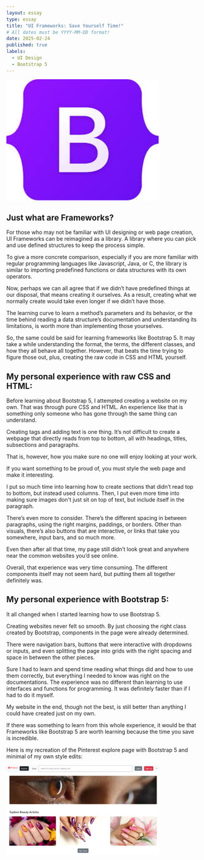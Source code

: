 ```yaml
---
layout: essay
type: essay
title: "UI Frameworks: Save Yourself Time!"
# All dates must be YYYY-MM-DD format!
date: 2025-02-24
published: true
labels:
  - UI Design
  - Bootstrap 5
---
```


<img width="400px" class="rounded float-end pe-4" src="../img/bootstrap.jpg">

## Just what are Frameworks?

For those who may not be familiar with UI designing or web page creation, UI Frameworks can be reimagined as a library. 
A library where you can pick and use defined structures to keep the process simple. 

To give a more concrete comparison, especially if you are more familiar with regular programming languages like Javascript, 
Java, or C, the library is similar to importing predefined functions or data structures with its own operators. 

Now, perhaps we can all agree that if we didn’t have predefined things at our disposal, that means creating it ourselves. 
As a result, creating what we normally create would take even longer if we didn’t have those. 

The learning curve to learn a method’s parameters and its behavior, or the time behind reading a data structure’s  documentation 
and understanding its limitations, is worth more than implementing those yourselves. 

So, the same could be said for learning frameworks like Bootstrap 5. It may take a while understanding the format, the terms, the 
different classes, and how they all behave all together. However, that beats the time trying to figure those out, plus, creating 
the raw code in CSS and HTML yourself. 

## My personal experience with raw CSS and HTML:

Before learning about Bootstrap 5, I attempted creating a website on my own. That was through pure CSS and HTML. An experience 
like that is something only someone who has gone through the same thing can understand. 

Creating tags and adding text is one thing. It’s not difficult to create a webpage that directly reads from top to bottom, all with 
headings, titles, subsections and paragraphs. 

That is, however, how you make sure no one will enjoy looking at your work. 

If you want something to be proud of, you must style the web page and make it interesting. 

I put so much time into learning how to create sections that didn’t read top to bottom, but instead used columns. Then, I put even more 
time into making sure images don't just sit on top of text, but include itself in the paragraph. 

There’s even more to consider. There’s the different spacing in between paragraphs, using the right margins, paddings, or borders. Other 
than visuals, there’s also buttons that are interactive, or links that take you somewhere, input bars, and so much more.

Even then after all that time, my page still didn’t look great and anywhere near the common websites you’d see online. 

Overall, that experience was very time consuming. The different components itself may not seem hard, but putting them all together 
definitely was. 

## My personal experience with Bootstrap 5:

It all changed when I started learning how to use Bootstrap 5. 

Creating websites never felt so smooth. By just choosing the right class created by Bootstrap, components in the page were already determined. 

There were navigation bars, buttons that were interactive with dropdowns or inputs, and even splitting the page into grids with the 
right spacing and space in between the other pieces. 

Sure I had to learn and spend time reading what things did and how to use them correctly, but everything I needed to know was right on the 
documentations. The experience was no different than learning to use interfaces and functions for programming. It was definitely faster than 
if I had to do it myself. 

My website in the end, though not the best, is still better than anything I could have created just on my own. 

If there was something to learn from this whole experience, it would be that Frameworks like Bootstrap 5 are worth learning because the 
time you save is incredible. 

Here is my recreation of the Pinterest explore page with Bootstrap 5 and minimal of my own style edits:

<img width="400px" class="rounded" src="../img/pinterestbootstrap.png">




